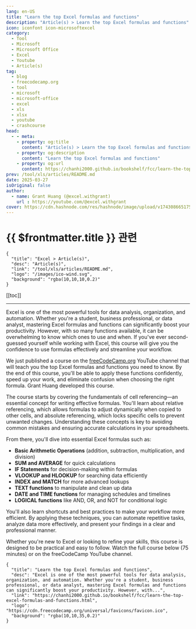 ```yaml
---
lang: en-US
title: "Learn the top Excel formulas and functions"
description: "Article(s) > Learn the top Excel formulas and functions"
icon: iconfont icon-microsoftexcel
category:
  - Tool
  - Microsoft
  - Microsoft Office
  - Excel
  - Youtube
  - Article(s)
tag:
  - blog
  - freecodecamp.org
  - tool
  - microsoft
  - microsoft-office
  - excel
  - xls
  - xlsx
  - youtube
  - crashcourse
head:
  - - meta:
    - property: og:title
      content: "Article(s) > Learn the top Excel formulas and functions"
    - property: og:description
      content: "Learn the top Excel formulas and functions"
    - property: og:url
      content: https://chanhi2000.github.io/bookshelf/fcc/learn-the-top-excel-formulas-and-functions.html
prev: /tool/xls/articles/README.md
date: 2025-03-27
isOriginal: false
author:
  - name: Grant Huang (@excel.withgrant)
    url : https://youtube.com/@excel.withgrant
cover: https://cdn.hashnode.com/res/hashnode/image/upload/v1743086651754/1f008643-281a-452a-bc45-c8247f23ddb9.png
---
```


# {{ $frontmatter.title }} 관련

```component VPCard
{
  "title": "Excel > Article(s)",
  "desc": "Article(s)",
  "link": "/tool/xls/articles/README.md",
  "logo": "/images/ico-wind.svg",
  "background": "rgba(10,10,10,0.2)"
}
```

[[toc]]

---

<SiteInfo
  name="Learn the top Excel formulas and functions"
  desc="Excel is one of the most powerful tools for data analysis, organization, and automation. Whether you're a student, business professional, or data analyst, mastering Excel formulas and functions can significantly boost your productivity. However, with..."
  url="https://freecodecamp.org/news/learn-the-top-excel-formulas-and-functions"
  logo="https://cdn.freecodecamp.org/universal/favicons/favicon.ico"
  preview="https://cdn.hashnode.com/res/hashnode/image/upload/v1743086651754/1f008643-281a-452a-bc45-c8247f23ddb9.png"/>

Excel is one of the most powerful tools for data analysis, organization, and automation. Whether you're a student, business professional, or data analyst, mastering Excel formulas and functions can significantly boost your productivity. However, with so many functions available, it can be overwhelming to know which ones to use and when. If you've ever second-guessed yourself while working with Excel, this course will give you the confidence to use formulas effectively and streamline your workflow.

We just published a course on the [<VPIcon icon="fa-brands fa-free-code-camp"/>freeCodeCamp.org](http://freeCodeCamp.org) YouTube channel that will teach you the top Excel formulas and functions you need to know. By the end of this course, you'll be able to apply these functions confidently, speed up your work, and eliminate confusion when choosing the right formula. Grant Huang developed this course.

The course starts by covering the fundamentals of cell referencing—an essential concept for writing effective formulas. You'll learn about relative referencing, which allows formulas to adjust dynamically when copied to other cells, and absolute referencing, which locks specific cells to prevent unwanted changes. Understanding these concepts is key to avoiding common mistakes and ensuring accurate calculations in your spreadsheets.

From there, you'll dive into essential Excel formulas such as:

- **Basic Arithmetic Operations** (addition, subtraction, multiplication, and division)
- **SUM and AVERAGE** for quick calculations
- **IF Statements** for decision-making within formulas
- **VLOOKUP and HLOOKUP** for searching data efficiently
- **INDEX and MATCH** for more advanced lookups
- **TEXT functions** to manipulate and clean up data
- **DATE and TIME functions** for managing schedules and timelines
- **LOGICAL functions** like AND, OR, and NOT for conditional logic

You'll also learn shortcuts and best practices to make your workflow more efficient. By applying these techniques, you can automate repetitive tasks, analyze data more effectively, and present your findings in a clear and professional manner.

Whether you're new to Excel or looking to refine your skills, this course is designed to be practical and easy to follow. Watch the full course below (75 minutes) or on the freeCodeCamp YouTube channel.

<VidStack src="youtube/O3m9m6Ie4gY" />

<!-- TODO: add ARTICLE CARD -->
```component VPCard
{
  "title": "Learn the top Excel formulas and functions",
  "desc": "Excel is one of the most powerful tools for data analysis, organization, and automation. Whether you're a student, business professional, or data analyst, mastering Excel formulas and functions can significantly boost your productivity. However, with...",
  "link": "https://chanhi2000.github.io/bookshelf/fcc/learn-the-top-excel-formulas-and-functions.html",
  "logo": "https://cdn.freecodecamp.org/universal/favicons/favicon.ico",
  "background": "rgba(10,10,35,0.2)"
}
```
